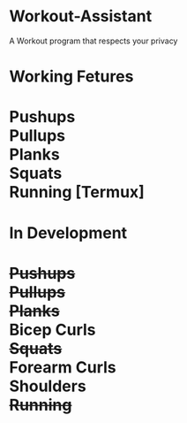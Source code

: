# Workout-Assistant
A Workout program that respects your privacy

Working Fetures
===================================
Pushups<br/>
Pullups<br/>
Planks<br/>
Squats<br/>
Running [Termux]<br/>
===================================

In Development 
===================================
~~Pushups~~<br/>
~~Pullups~~<br/>
~~Planks~~<br/>
Bicep Curls<br/>
~~Squats~~<br/>
Forearm Curls<br/>
Shoulders<br/>
~~Running~~<br/>
===================================
